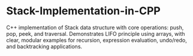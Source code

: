 # Stack-Implementation-in-CPP
C++ implementation of Stack data structure with core operations: push, pop, peek, and traversal. Demonstrates LIFO principle using arrays, with clear, modular examples for recursion, expression evaluation, undo/redo, and backtracking applications.
